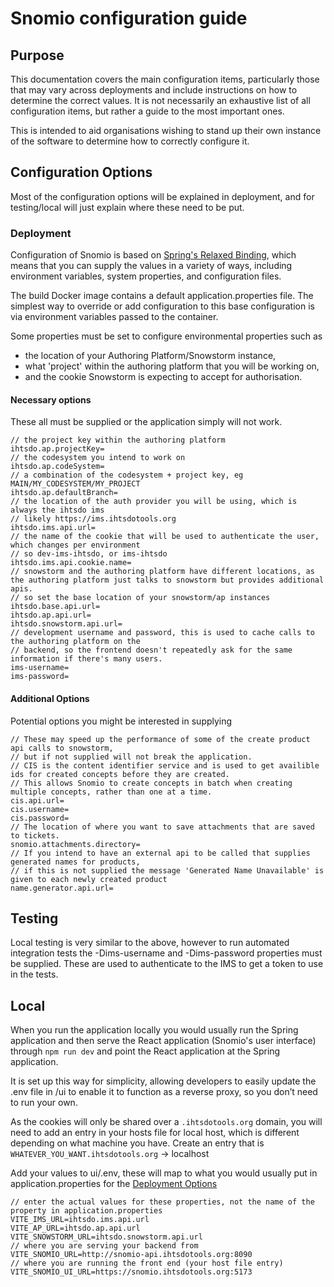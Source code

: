 # Snomio configuration guide

## Purpose

This documentation covers the main configuration items, particularly those that may vary across
deployments and include instructions on how to determine the correct values. It is not necessarily
an exhaustive list of all configuration items, but rather a guide to the most important ones.

This is intended to aid organisations wishing to stand up their own instance of the software to
determine how to correctly configure it.

## Configuration Options

Most of the configuration options will be explained in deployment, and for testing/local will just
explain
where these need to be put.

### Deployment

Configuration of Snomio is based
on [Spring's Relaxed Binding](https://docs.spring.io/spring-boot/docs/2.1.13.RELEASE/reference/html/boot-features-external-config.html#boot-features-external-config-relaxed-binding),
which means that you can supply the values in a variety of ways, including environment variables,
system properties, and configuration files.

The build Docker image contains a default application.properties file. The simplest way to override
or add configuration to this base configuration is via environment variables passed to the
container.

Some properties must be set to configure environmental properties such as

- the location of your Authoring Platform/Snowstorm instance,
- what 'project' within the authoring platform that you will be working on,
- and the cookie Snowstorm is expecting to accept for authorisation.

#### Necessary options

These all must be supplied or the application simply will not work.

    // the project key within the authoring platform
    ihtsdo.ap.projectKey=
    // the codesystem you intend to work on
    ihtsdo.ap.codeSystem=
    // a combination of the codesystem + project key, eg MAIN/MY_CODESYSTEM/MY_PROJECT
    ihtsdo.ap.defaultBranch=
    // the location of the auth provider you will be using, which is always the ihtsdo ims
    // likely https://ims.ihtsdotools.org
    ihtsdo.ims.api.url=
    // the name of the cookie that will be used to authenticate the user, which changes per environment
    // so dev-ims-ihtsdo, or ims-ihtsdo
    ihtsdo.ims.api.cookie.name=
    // snowstorm and the authoring platform have different locations, as the authoring platform just talks to snowstorm but provides additional apis.
    // so set the base location of your snowstorm/ap instances
    ihtsdo.base.api.url=
    ihtsdo.ap.api.url=
    ihtsdo.snowstorm.api.url=
    // development username and password, this is used to cache calls to the authoring platform on the
    // backend, so the frontend doesn't repeatedly ask for the same information if there's many users.
    ims-username=
    ims-password=

#### Additional Options

Potential options you might be interested in supplying

    // These may speed up the performance of some of the create product api calls to snowstorm, 
    // but if not supplied will not break the application. 
    // CIS is the content identifier service and is used to get availible ids for created concepts before they are created.
    // This allows Snomio to create concepts in batch when creating multiple concepts, rather than one at a time.
    cis.api.url=
    cis.username=
    cis.password=
    // The location of where you want to save attachments that are saved to tickets.
    snomio.attachments.directory=
    // If you intend to have an external api to be called that supplies generated names for products,
    // if this is not supplied the message 'Generated Name Unavailable' is given to each newly created product
    name.generator.api.url=

## Testing

Local testing is very similar to the above, however to run automated integration tests the
-Dims-username and -Dims-password properties must be supplied. These are used to authenticate to
the IMS to get a token to use in the tests.

## Local

When you run the application locally you would usually run the Spring application and then serve the
React application (Snomio's user interface) through `npm run dev` and point the React application at
the Spring application.

It is set up this way for simplicity, allowing developers to easily update the .env file in /ui to
enable it to function as a reverse proxy, so you don’t need to run your own.

As the cookies will only be shared over a `.ihtsdotools.org` domain, you will need to add an entry
in your hosts file for local host, which is different depending on what machine you have. Create an
entry that is `WHATEVER_YOU_WANT.ihtsdotools.org` -> localhost

Add your values to ui/.env, these will map to what you would usually put in application.properties
for the [Deployment Options](#deployment)

    // enter the actual values for these properties, not the name of the property in application.properties
    VITE_IMS_URL=ihtsdo.ims.api.url
    VITE_AP_URL=ihtsdo.ap.api.url
    VITE_SNOWSTORM_URL=ihtsdo.snowstorm.api.url
    // where you are serving your backend from
    VITE_SNOMIO_URL=http://snomio-api.ihtsdotools.org:8090
    // where you are running the front end (your host file entry)
    VITE_SNOMIO_UI_URL=https://snomio.ihtsdotools.org:5173

